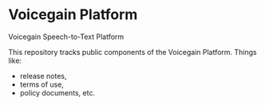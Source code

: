 # Voicegain Platform

Voicegain Speech-to-Text Platform

This repository tracks public components of the Voicegain Platform. Things like:
* release notes,
* terms of use,
* policy documents, etc.
